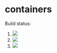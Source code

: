 # containers

Build status:

1. [![](https://github.com/sam9807/containers-project/workflows/tests-avltree/badge.svg)](https://github.com/sam9807/containers-project/actions?query=workflow%3Atests-avltree)
1. [![](https://github.com/sam9807/containers-project/actions/workflows/tests-binarytree.yml/badge.svg)](https://github.com/sam9807/containers-project/actions?query=workflow%3Atests-binarytree)
1. [![](https://github.com/sam9807/containers-project/workflows/tests-BST/badge.svg)](https://github.com/sam9807/containers-project/actions?query=workflow%3Atests-BST)
